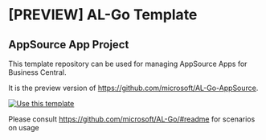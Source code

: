 # [PREVIEW] AL-Go Template

## AppSource App Project
This template repository can be used for managing AppSource Apps for Business Central.

It is the preview version of https://github.com/microsoft/AL-Go-AppSource.

[![Use this template](https://github.com/microsoft/AL-Go/assets/10775043/ca1ecc85-2fd3-4ab5-a866-bd2e7e80259d)](https://github.com/new?template_name=AL-Go-AppSource-Preview&template_owner=microsoft)

Please consult https://github.com/microsoft/AL-Go/#readme for scenarios on usage
